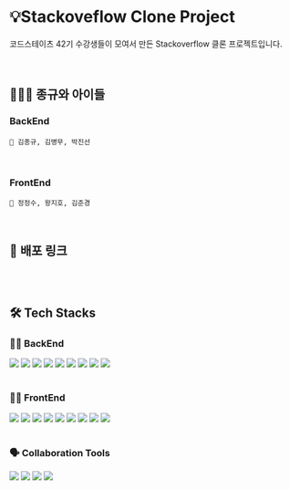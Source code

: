 # 💡Stackoveflow Clone Project
코드스테이츠 42기 수강생들이 모여서 만든 Stackoverflow 클론 프로젝트입니다.
</br></br></br>

## 🤼🏿‍♂️ 종규와 아이들</br>

### BackEnd
`🤴 김종규, 김병무, 박진선`

</br>

### FrontEnd
`👑 정정수, 왕지호, 김준경`

</br>

## 🔗 배포 링크
</hr> 

<br/></br>

## 🛠 Tech Stacks
</hr>

### 🧑‍💻 BackEnd
<div>
  <img src="https://img.shields.io/badge/Java-007396?style=flat-square&logo=Java&logoColor=white"/>
  <img src="https://img.shields.io/badge/Spring-6DB33F?style=flat-square&logo=Spring&logoColor=white"/>
  <img src="https://img.shields.io/badge/mysql-4479A1?style=flat-square&logo=mysql&logoColor=white">
  <img src="https://img.shields.io/badge/Spring Boot-6DB33F?style=flat-square&logo=springBoot&logoColor=white"/>
  <img src="https://img.shields.io/badge/Spring Security-6DB33F?style=flat-square&logo=springSecurity&logoColor=white"/>
  <img src="https://img.shields.io/badge/Apache Tomcat-F8DC75?style=flat-square&logo=Apache Tomcat&logoColor=black"/>
  <img src="https://img.shields.io/badge/Postman-FF6C37?style=flat-square&logo=postman&logoColor=white"/>
  <img src="https://img.shields.io/badge/Mockito-47A248?style=flat-square&logo=mockito&logoColor=white"/>
  <img src="https://img.shields.io/badge/Gradle-02303A?style=flat-square&logo=gradle&logoColor=white"/>
</div>

<br/>

### 🧑‍💻 FrontEnd
<div>
  <img src="https://img.shields.io/badge/HTML5-E34F26?style=flat-square&logo=html5&logoColor=white"/>
  <img src="https://img.shields.io/badge/CSS3-1572B6?style=flat-square&logo=css3&logoColor=white"/>
  <img src="https://img.shields.io/badge/JavaScript-F7DF1E?style=flat-square&logo=javascript&logoColor=black"/>
  <img src="https://img.shields.io/badge/React-61DAFB?style=flat-square&logo=React&logoColor=black"/>
  <img src="https://img.shields.io/badge/styled components-DB7093?style=flat-square&logo=styled-components&logoColor=white"/>
  <img src="https://img.shields.io/badge/Redux-764ABC?style=flat-square&logo=Redux&logoColor=white"/>
  <img src="https://img.shields.io/badge/Axios-5A29E4?style=flat-square&logo=Axios&logoColor=white"/>
  <img src="https://img.shields.io/badge/React Router-CA4245?style=flat-square&logo=React Router&logoColor=white"/>
  <img src="https://img.shields.io/badge/Prettier-F7B93E?style=flat-square&logo=prettier&logoColor=white"/>



</div>

<br/>

### 🗣️ Collaboration Tools
<div>
  <img src="https://img.shields.io/badge/Git-F05032?style=flat-square&logo=git&logoColor=white"/>
  <img src="https://img.shields.io/badge/GitHub-181717?style=flat-square&logo=GitHub&logoColor=white"/>
  <img src="https://img.shields.io/badge/Notion-000000?style=flat-square&logo=Notion&logoColor=white"/>
  <img src="https://img.shields.io/badge/discord-5865F2?style=flat-square&logo=discord&logoColor=white"> 
</div>




